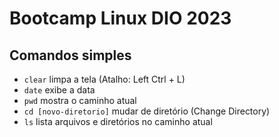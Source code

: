 # Bootcamp Linux DIO 2023

## Comandos simples
* `clear` limpa a tela (Atalho: Left Ctrl + L)
* `date` exibe a data
* `pwd` mostra o caminho atual
* `cd [novo-diretorio]` mudar de diretório (Change Directory)
* `ls` lista arquivos e diretórios no caminho atual
